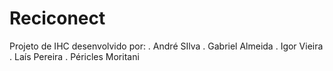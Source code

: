 # Reciconect
Projeto de IHC desenvolvido por:
. André SIlva
. Gabriel Almeida
. Igor Vieira
. Laís Pereira
. Péricles Moritani
